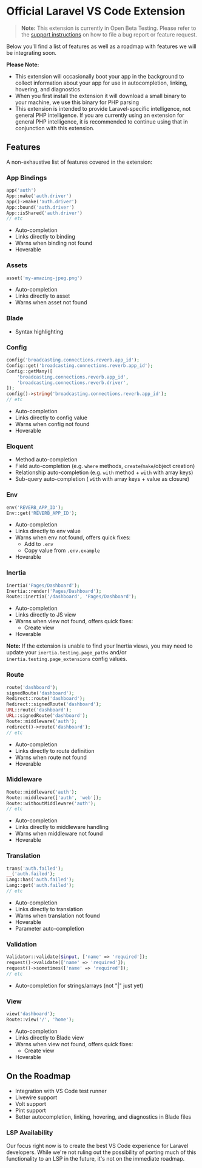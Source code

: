 # Official Laravel VS Code Extension

> **Note:** This extension is currently in Open Beta Testing. Please refer to the [support instructions](./SUPPORT.md) on how to file a bug report or feature request.

Below you'll find a list of features as well as a roadmap with features we will be integrating soon.

**Please Note:**

-   This extension will occasionally boot your app in the background to collect information about your app for use in autocompletion, linking, hovering, and diagnostics
-   When you first install the extension it will download a small binary to your machine, we use this binary for PHP parsing
-   This extension is intended to provide Laravel-specific intelligence, not general PHP intelligence. If you are currently using an extension for general PHP intelligence, it is recommended to continue using that in conjunction with this extension.

## Features

A non-exhaustive list of features covered in the extension:

### App Bindings

```php
app('auth')
App::make('auth.driver')
app()->make('auth.driver')
App::bound('auth.driver')
App::isShared('auth.driver')
// etc
```

-   Auto-completion
-   Links directly to binding
-   Warns when binding not found
-   Hoverable

### Assets

```php
asset('my-amazing-jpeg.png')
```

-   Auto-completion
-   Links directly to asset
-   Warns when asset not found

<!--
### Auth

```php
Gate::has('viewNova');
Gate::allows('viewNova');
// etc
```

-   Auto-completion
-   Links directly to gate
-   Warns when gate not found
-->

### Blade

-   Syntax highlighting

### Config

```php
config('broadcasting.connections.reverb.app_id');
Config::get('broadcasting.connections.reverb.app_id');
Config::getMany([
    'broadcasting.connections.reverb.app_id',
    'broadcasting.connections.reverb.driver',
]);
config()->string('broadcasting.connections.reverb.app_id');
// etc
```

-   Auto-completion
-   Links directly to config value
-   Warns when config not found
-   Hoverable

### Eloquent

-   Method auto-completion
-   Field auto-completion (e.g. `where` methods, `create`/`make`/object creation)
-   Relationship auto-completion (e.g. `with` method + `with` with array keys)
-   Sub-query auto-completion ( `with` with array keys + value as closure)

### Env

```php
env('REVERB_APP_ID');
Env::get('REVERB_APP_ID');
```

-   Auto-completion
-   Links directly to env value
-   Warns when env not found, offers quick fixes:
    -   Add to `.env`
    -   Copy value from `.env.example`
-   Hoverable

### Inertia

```php
inertia('Pages/Dashboard');
Inertia::render('Pages/Dashboard');
Route::inertia('/dashboard', 'Pages/Dashboard');
```

-   Auto-completion
-   Links directly to JS view
-   Warns when view not found, offers quick fixes:
    -   Create view
-   Hoverable

**Note:** If the extension is unable to find your Inertia views, you may need to update your `inertia.testing.page_paths` and/or `inertia.testing.page_extensions` config values.

### Route

```php
route('dashboard');
signedRoute('dashboard');
Redirect::route('dashboard');
Redirect::signedRoute('dashboard');
URL::route('dashboard');
URL::signedRoute('dashboard');
Route::middleware('auth');
redirect()->route('dashboard');
// etc
```

-   Auto-completion
-   Links directly to route definition
-   Warns when route not found
-   Hoverable

### Middleware

```php
Route::middleware('auth');
Route::middleware(['auth', 'web']);
Route::withoutMiddleware('auth');
// etc
```

-   Auto-completion
-   Links directly to middleware handling
-   Warns when middleware not found
-   Hoverable

### Translation

```php
trans('auth.failed');
__('auth.failed');
Lang::has('auth.failed');
Lang::get('auth.failed');
// etc
```

-   Auto-completion
-   Links directly to translation
-   Warns when translation not found
-   Hoverable
-   Parameter auto-completion

### Validation

```php
Validator::validate($input, ['name' => 'required']);
request()->validate(['name' => 'required']);
request()->sometimes(['name' => 'required']);
// etc
```

-   Auto-completion for strings/arrays (not "|" just yet)

### View

```php
view('dashboard');
Route::view('/', 'home');
```

-   Auto-completion
-   Links directly to Blade view
-   Warns when view not found, offers quick fixes:
    -   Create view
-   Hoverable

## On the Roadmap

-   Integration with VS Code test runner
-   Livewire support
-   Volt support
-   Pint support
-   Better autocompletion, linking, hovering, and diagnostics in Blade files

### LSP Availability

Our focus right now is to create the best VS Code experience for Laravel developers. While we're not ruling out the possibility of porting much of this functionality to an LSP in the future, it's not on the immediate roadmap.

